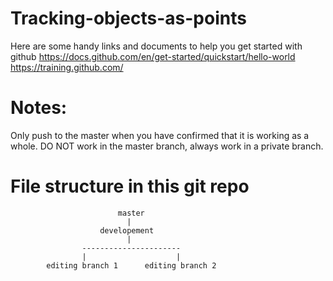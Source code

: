 # Tracking-objects-as-points

Here are some handy links and documents to help you get started with github
https://docs.github.com/en/get-started/quickstart/hello-world
https://training.github.com/

# Notes:
Only push to the master when you have confirmed that it is working as a whole. DO NOT work in the master branch, always work in a private branch. 

# File structure in this git repo

                            master
                              |
                        developement
                              |
                    ----------------------
                    |                    |
            editing branch 1      editing branch 2  
